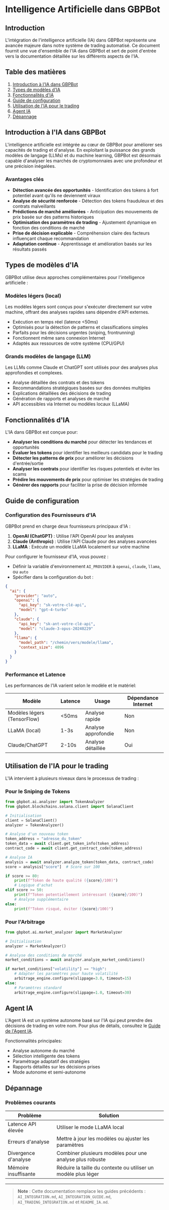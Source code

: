 # Intelligence Artificielle dans GBPBot

## Introduction

L'intégration de l'intelligence artificielle (IA) dans GBPBot représente une avancée majeure dans notre système de trading automatisé. Ce document fournit une vue d'ensemble de l'IA dans GBPBot et sert de point d'entrée vers la documentation détaillée sur les différents aspects de l'IA.

## Table des matières

1. [Introduction à l'IA dans GBPBot](#introduction-à-lia-dans-gbpbot)
2. [Types de modèles d'IA](#types-de-modèles-dia)
3. [Fonctionnalités d'IA](#fonctionnalités-dia)
4. [Guide de configuration](#guide-de-configuration)
5. [Utilisation de l'IA pour le trading](#utilisation-de-lia-pour-le-trading)
6. [Agent IA](#agent-ia)
7. [Dépannage](#dépannage)

## Introduction à l'IA dans GBPBot

L'intelligence artificielle est intégrée au cœur de GBPBot pour améliorer ses capacités de trading et d'analyse. En exploitant la puissance des grands modèles de langage (LLMs) et du machine learning, GBPBot est désormais capable d'analyser les marchés de cryptomonnaies avec une profondeur et une précision inégalées.

### Avantages clés

- **Détection avancée des opportunités** - Identification des tokens à fort potentiel avant qu'ils ne deviennent viraux
- **Analyse de sécurité renforcée** - Détection des tokens frauduleux et des contrats malveillants
- **Prédictions de marché améliorées** - Anticipation des mouvements de prix basée sur des patterns historiques
- **Optimisation des paramètres de trading** - Ajustement dynamique en fonction des conditions de marché
- **Prise de décision explicable** - Compréhension claire des facteurs influençant chaque recommandation
- **Adaptation continue** - Apprentissage et amélioration basés sur les résultats passés

## Types de modèles d'IA

GBPBot utilise deux approches complémentaires pour l'intelligence artificielle :

### Modèles légers (local)

Les modèles légers sont conçus pour s'exécuter directement sur votre machine, offrant des analyses rapides sans dépendre d'API externes.

- Exécution en temps réel (latence <50ms)
- Optimisés pour la détection de patterns et classifications simples
- Parfaits pour les décisions urgentes (sniping, frontrunning)
- Fonctionnent même sans connexion Internet
- Adaptés aux ressources de votre système (CPU/GPU)

### Grands modèles de langage (LLM)

Les LLMs comme Claude et ChatGPT sont utilisés pour des analyses plus approfondies et complexes.

- Analyse détaillée des contrats et des tokens
- Recommandations stratégiques basées sur des données multiples
- Explications détaillées des décisions de trading
- Génération de rapports et analyses de marché
- API accessibles via Internet ou modèles locaux (LLaMA)

## Fonctionnalités d'IA

L'IA dans GBPBot est conçue pour:

- **Analyser les conditions du marché** pour détecter les tendances et opportunités
- **Évaluer les tokens** pour identifier les meilleurs candidats pour le trading
- **Détecter les patterns de prix** pour améliorer les décisions d'entrée/sortie
- **Analyser les contrats** pour identifier les risques potentiels et éviter les scams
- **Prédire les mouvements de prix** pour optimiser les stratégies de trading
- **Générer des rapports** pour faciliter la prise de décision informée

## Guide de configuration

### Configuration des Fournisseurs d'IA

GBPBot prend en charge deux fournisseurs principaux d'IA :

1. **OpenAI (ChatGPT)** : Utilise l'API OpenAI pour les analyses
2. **Claude (Anthropic)** : Utilise l'API Claude pour des analyses avancées
3. **LLaMA** : Exécute un modèle LLaMA localement sur votre machine

Pour configurer le fournisseur d'IA, vous pouvez :

- Définir la variable d'environnement `AI_PROVIDER` à `openai`, `claude`, `llama`, ou `auto`
- Spécifier dans la configuration du bot :

```json
{
  "ai": {
    "provider": "auto",
    "openai": {
      "api_key": "sk-votre-clé-api",
      "model": "gpt-4-turbo"
    },
    "claude": {
      "api_key": "sk-ant-votre-clé-api",
      "model": "claude-3-opus-20240229"
    },
    "llama": {
      "model_path": "/chemin/vers/modele/llama",
      "context_size": 4096
    }
  }
}
```

### Performance et Latence

Les performances de l'IA varient selon le modèle et le matériel:

| Modèle | Latence | Usage | Dépendance Internet |
|--------|---------|-------|---------------------|
| Modèles légers (TensorFlow) | <50ms | Analyse rapide | Non |
| LLaMA (local) | 1-3s | Analyse approfondie | Non |
| Claude/ChatGPT | 2-10s | Analyse détaillée | Oui |

## Utilisation de l'IA pour le trading

L'IA intervient à plusieurs niveaux dans le processus de trading :

### Pour le Sniping de Tokens

```python
from gbpbot.ai.analyzer import TokenAnalyzer
from gbpbot.blockchains.solana.client import SolanaClient

# Initialisation
client = SolanaClient()
analyzer = TokenAnalyzer()

# Analyse d'un nouveau token
token_address = "adresse_du_token"
token_data = await client.get_token_info(token_address)
contract_code = await client.get_contract_code(token_address)

# Analyse IA
analysis = await analyzer.analyze_token(token_data, contract_code)
score = analysis["score"]  # Score sur 100

if score >= 80:
    print(f"Token de haute qualité ({score}/100)")
    # Logique d'achat
elif score >= 50:
    print(f"Token potentiellement intéressant ({score}/100)")
    # Analyse supplémentaire
else:
    print(f"Token risqué, éviter ({score}/100)")
```

### Pour l'Arbitrage

```python
from gbpbot.ai.market_analyzer import MarketAnalyzer

# Initialisation
analyzer = MarketAnalyzer()

# Analyse des conditions de marché
market_conditions = await analyzer.analyze_market_conditions()

if market_conditions["volatility"] == "high":
    # Adapter les paramètres pour haute volatilité
    arbitrage_engine.configure(slippage=3.0, timeout=15)
else:
    # Paramètres standard
    arbitrage_engine.configure(slippage=1.0, timeout=30)
```

## Agent IA

L'Agent IA est un système autonome basé sur l'IA qui peut prendre des décisions de trading en votre nom. Pour plus de détails, consultez le [Guide de l'Agent IA](AGENT_IA.md).

Fonctionnalités principales:
- Analyse autonome du marché
- Sélection intelligente des tokens
- Paramétrage adaptatif des stratégies
- Rapports détaillés sur les décisions prises
- Mode autonome et semi-autonome

## Dépannage

### Problèmes courants

| Problème | Solution |
|----------|----------|
| Latence API élevée | Utiliser le mode LLaMA local |
| Erreurs d'analyse | Mettre à jour les modèles ou ajuster les paramètres |
| Divergence d'analyse | Combiner plusieurs modèles pour une analyse plus robuste |
| Mémoire insuffisante | Réduire la taille du contexte ou utiliser un modèle plus léger |

---

> **Note** : Cette documentation remplace les guides précédents : `AI_INTEGRATION.md`, `AI_INTEGRATION_GUIDE.md`, `AI_TRADING_INTEGRATION.md` et `README_IA.md`. 